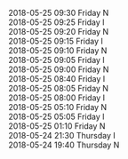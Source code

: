 2018-05-25 09:30 Friday  N  
2018-05-25 09:25 Friday  I  
2018-05-25 09:20 Friday  N  
2018-05-25 09:15 Friday  I  
2018-05-25 09:10 Friday  N  
2018-05-25 09:05 Friday  I  
2018-05-25 09:00 Friday  N  
2018-05-25 08:40 Friday  I  
2018-05-25 08:05 Friday  N  
2018-05-25 08:00 Friday  I  
2018-05-25 05:10 Friday  N  
2018-05-25 05:05 Friday  I  
2018-05-25 01:10 Friday  N  
2018-05-24 21:30 Thursday  I  
2018-05-24 19:40 Thursday  N  
